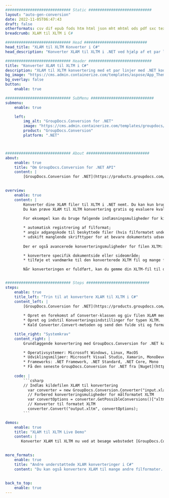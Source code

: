 ```yaml
---
############################# Static ############################
layout: "auto-gen-conversion"
date: 2022-11-05T06:47:43
draft: false
otherformats: csv dif epub fods htm html json mht mhtml ods pdf sxc tex tsv xlam xls xlsb xlsm xlsx xlt xltm xltx xml xps
breadcrumb: XLAM til XLTM i C#

############################# Head ############################
head_title: "XLAM til XLTM Konverter i C#"
head_description: "Konverter XLAM til XLTM i .NET ved hjælp af et par linjer kode. Brug GroupDocs Document Conversion API til at konvertere over 160 filformater."

############################# Header ############################
title: "Konverter XLAM til XLTM i C#"
description: "XLAM til XLTM konvertering med et par linjer med .NET kode"
bg_image: "https://cms.admin.containerize.com/templates/aspose/App_Themes/V3/images/bg/header1.png"
bg_overlay: false
button:
    enable: true

############################# SubMenu ############################
submenu:
    enable: true

    left:
        img_alt: "GroupDocs.Conversion for .NET"
        image: "https://cms.admin.containerize.com/templates/groupdocs/images/product-logos/90x90-noborder/groupdocs-conversion-net.png"
        product: "GroupDocs.Conversion"
        platform: ".NET"



############################# About ############################
about:
    enable: true
    title: "Om GroupDocs.Conversion for .NET API"
    content: |
        [GroupDocs.Conversion for .NET](https://products.groupdocs.com/conversion/net/) kan bruges til at konvertere Microsoft Word, Excel, PowerPoint, PDF, Visio og andre formater. GroupDocs.Conversion er en selvstændig API, der er velegnet til back-end og interne systemer, hvor høj ydeevne er påkrævet. Det afhænger ikke af nogen software som Microsoft eller Open Office.
    

overview:
    enable: true
    content: |
        Konverter dine XLAM filer til XLTM i .NET nemt. Du kan kun bruge et par C# kodelinjer i enhver platform efter eget valg, såsom - Windows, Linux, macOS.
        Du kan prøve XLAM til XLTM konvertering gratis og evaluere kvaliteten af ​​konverteringsresultaterne. Sammen med simple filkonverteringsscenarier kan du prøve mere avancerede muligheder for at indlæse kilden XLAM fil og for at gemme output XLTM resultat. 
        
        For eksempel kan du bruge følgende indlæsningsmuligheder for kilden XLAM:

        * automatisk registrering af filformat;
        * angiv adgangskode til beskyttede filer (hvis filformatet understøtter det);
        * udskift manglende skrifttyper for at bevare dokumentets udseende.
        
        Der er også avancerede konverteringsmuligheder for filen XLTM:

        * konvertere specifik dokumentside eller sideområde;
        * tilføje et vandmærke til den konverterede XLTM fil og mange flere.

        Når konverteringen er fuldført, kan du gemme din XLTM-fil til den lokale filsti eller ethvert tredjepartslager som FTP, Amazon S3, Google Drive, Dropbox osv. Bemærk venligst - for at konvertere XLAM til {{ TO}} er der ikke behov for yderligere software installeret - som MS Office, Open Office, Adobe Acrobat Reader osv.


############################# Steps ############################
steps:
    enable: true
    title_left: "Trin til at konvertere XLAM til XLTM i C#"
    content_left: |
        [GroupDocs.Conversion for .NET](https://products.groupdocs.com/conversion/net/) gør det nemt for udviklere at konvertere en XLAM fil til XLTM med et par linjer kode.
        
        * Opret en forekomst af Converter-klassen og giv filen XLAM med den fulde sti
        * Opret og indstil Konverteringsindstillinger for typen XLTM.
        * Kald Converter.Convert-metoden og send den fulde sti og format (XLTM) som en parameter

    title_right: "Systemkrav"
    content_right: |
        Grundlæggende konvertering med GroupDocs.Conversion for .NET kan udføres med nogle få enkle trin. Vores API'er understøttes på alle større platforme og operativsystemer. Før du udfører koden nedenfor, skal du sørge for, at du har følgende forudsætninger installeret på dit system.

        * Operativsystemer: Microsoft Windows, Linux, MacOS
        * Udviklingsmiljøer: Microsoft Visual Studio, Xamarin, MonoDevelop
        * Frameworks: .NET Framework, .NET Standard, .NET Core, Mono
        * Få den seneste GroupDocs.Conversion for .NET fra [Nuget](https://www.nuget.org/packages/groupdocs.conversion)
         
    code: |
        ```csharp    
        // Indlæs kildefilen XLAM til konvertering
          var converter = new GroupDocs.Conversion.Converter("input.xlam");
          // Forbered konverteringsmuligheder for målformatet XLTM
          var convertOptions = converter.GetPossibleConversions()["xltm"].ConvertOptions;
          // Konverter til formatet XLTM
          converter.Convert("output.xltm", convertOptions);
        ```

demos:
    enable: true
    title: "XLAM til XLTM Live Demo"
    content: |
       Konverter XLAM til XLTM nu ved at besøge webstedet [GroupDocs.Conversion App](https://products.groupdocs.app/conversion/family). Online demo har følgende fordele
          

more_formats:
    enable: true
    title: "Andre understøttede XLAM konverteringer i C#"
    content: "Du kan også konvertere XLAM til mange andre filformater. Se venligst listen nedenfor."
       
       
back_to_top:
    enable: true
---
```

